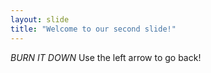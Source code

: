 ```yaml
---
layout: slide
title: "Welcome to our second slide!"
---
```

*BURN IT DOWN*
Use the left arrow to go back!

